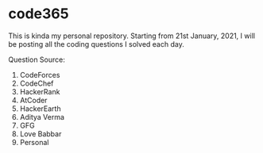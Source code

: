 # code365
This is kinda my personal repository.
Starting from 21st January, 2021, I will be posting all the coding questions I solved each day.

Question Source:
1. CodeForces
2. CodeChef
3. HackerRank
4. AtCoder
5. HackerEarth
6. Aditya Verma
7. GFG
8. Love Babbar
9. Personal
